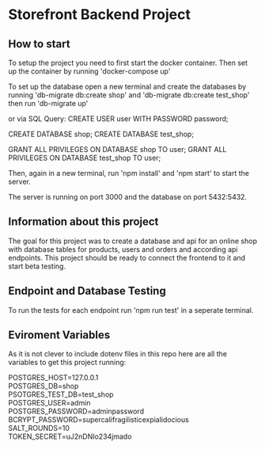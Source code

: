 # Storefront Backend Project

## How to start

To setup the project you need to first start the docker container.
Then set up the container by running 'docker-compose up'

To set up the database open a new terminal and create the databases by running
'db-migrate db:create shop' and 'db-migrate db:create test_shop'
then run 'db-migrate up'

or via SQL Query:
CREATE USER user WITH PASSWORD password;

CREATE DATABASE shop;
CREATE DATABASE test_shop;

GRANT ALL PRIVILEGES ON DATABASE shop TO user;
GRANT ALL PRIVILEGES ON DATABASE test_shop TO user;

Then, again in a new terminal, run 'npm install' and 'npm start' to start the server.

The server is running on port 3000 and the database on port 5432:5432.

## Information about this project

The goal for this project was to create a database and api for an online shop with
database tables for products, users and orders and according api endpoints.
This project should be ready to connect the frontend to it and start beta testing.

## Endpoint and Database Testing

To run the tests for each endpoint run 'npm run test' in a seperate terminal.

## Eviroment Variables

As it is not clever to include dotenv files in this repo here are all the variables to get this project running:

POSTGRES_HOST=127.0.0.1 \
POSTGRES_DB=shop \
PSOTGRES_TEST_DB=test_shop \
POSTGRES_USER=admin \
POSTGRES_PASSWORD=adminpassword \
BCRYPT_PASSWORD=supercalifragilisticexpialidocious \
SALT_ROUNDS=10 \
TOKEN_SECRET=uJ2nDNIo234jmado
